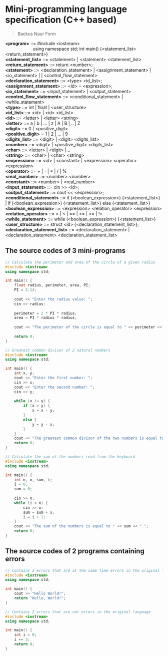 # Mini-programming language specification (C++ based)
> Backus Naur Form

**\<program>** ::= #include \<iostream>  
&emsp;&emsp;&emsp;&emsp;&emsp;&emsp; using namespace std; int main() {<statement_list> <return_statement>}  
**<statement_list>** ::= \<statement> | \<statement> <statement_list>  
**<return_statement>** ::= return \<number>;  
**\<statement>** ::= <declaration_statement> | <assignment_statement> | <io_statement> | | <control_flow_statement>  
**<declaration_statement>** ::= \<type> <id_list>;  
**<assignment_statement>** ::= \<id> = \<expression>;  
**<io_statement>** ::= <input_statement> | <output_statement>  
**<control_flow_statement>** ::= <conditional_statement> | <while_statement>  
**\<type>** ::= int | float | <user_structure>  
**<id_list>** ::= \<id> | \<id> <id_list>  
**\<id>** ::= \<letter> | \<letter> \<string>  
**\<letter>** ::= a | b | ... | z | A | B | .. | Z  
**\<digit>** ::= 0 | <positive_digit>  
**<positive_digit>** = 1 | 2 | ... | 9  
**<digits_list>** ::= \<digit> | \<digit> <digits_list>  
**\<number>** ::= \<digit> | <positive_digit> <digits_list>  
**\<char>** ::= \<letter> | \<digit> | _  
**\<string>** ::= \<char> | \<char> \<string>  
**\<expression>** ::= \<id> | \<constant> | \<expression> \<operator> \<expression>  
**\<operator>** ::= + | - | * | / | %  
**<real_number>** ::= \<number>.\<number>  
**\<constant>** ::= \<number> | <real_number>  
**<input_statement>** ::= cin >> \<id>;  
**<output_statement>** ::= cout << \<expression>;  
**<conditional_statement>** ::= if (<boolean_expression>) {<statement_list>} | if (<boolean_expression>) {<statement_list>} else {<statement_list>}  
**<boolean_expression>** ::= \<expression> <relation_operator> \<expression>  
**<relation_operator>** ::= > | < | == | >= | <= | !=  
**<while_statement>** ::= while (<boolean_expression>) {<statement_list>}  
**<user_structure>** ::= struct \<id> {<declaration_statement_list>};  
**<declaration_statement_list>** ::= <declaration_statement> | <declaration_statement> <declaration_statement_list>  


## The source codes of 3 mini-programs
```cpp
// Calculate the perimeter and area of the circle of a given radius
#include <iostream>
using namespace std;

int main() {
	float radius, perimeter, area, PI;
	PI = 3.14;
	
	cout << "Enter the radius value: ";
	cin >> radius;
	
	perimeter = 2 * PI * radius;
	area = PI * radius * radius;
	
	cout << "The perimeter of the circle is equal to " << perimeter << " and the area is equal to " << area << ".";
	
	return 0;
}
```

```cpp
// Greatest common divisor of 2 natural numbers
#include <iostream>
using namespace std;

int main() {
	int x, y;
	cout << "Enter the first number: ";
	cin >> x;
	cout << "Enter the second number: ";
	cin >> y;
	
	while (x != y) {
		if (x > y) {
			x = x - y;
		}
		else {
			y = y - x;
		}
	}
	cout << "The greatest common divisor of the two numbers is equal to " << x << ".";
	return 0;
}
```

```cpp
// Calculate the sum of the numbers read from the keyboard
#include <iostream>
using namespace std;

int main() {
	int n, x, sum, i;
	i = 0;
	sum = 0;
	
	cin >> n;
	while (i < n) {
		cin >> x;
		sum = sum + x;
		i = i + 1;
	}
	cout << "The sum of the numbers is equal to " << sum << ".";
	return 0;
}
```


## The source codes of 2 programs containing errors
```cpp
// Contains 2 errors that are at the same time errors in the original language (C++)
#include <iostream>
using namespace std;

int main() {
	cout >> "Hello World!";
	return "Hello, World!";
}
```

```cpp
// Contains 2 errors that are not errors in the original language
#include <iostream>
using namespace std;

int main() {
	int i = 0;
	i += 3;
	return 0;
}
```

